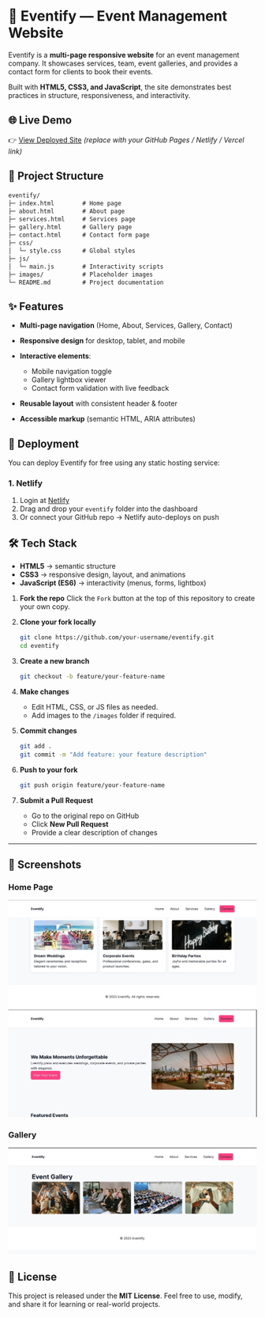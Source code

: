 # 🎉 Eventify — Event Management Website

Eventify is a **multi-page responsive website** for an event management company.
It showcases services, team, event galleries, and provides a contact form for clients to book their events.

Built with **HTML5, CSS3, and JavaScript**, the site demonstrates best practices in structure, responsiveness, and interactivity.

## 🌐 Live Demo

👉 [View Deployed Site](#) _(replace with your GitHub Pages / Netlify / Vercel link)_

## 📂 Project Structure

```
eventify/
├─ index.html        # Home page
├─ about.html        # About page
├─ services.html     # Services page
├─ gallery.html      # Gallery page
├─ contact.html      # Contact form page
├─ css/
│  └─ style.css      # Global styles
├─ js/
│  └─ main.js        # Interactivity scripts
├─ images/           # Placeholder images
└─ README.md         # Project documentation
```

## ✨ Features

- **Multi-page navigation** (Home, About, Services, Gallery, Contact)
- **Responsive design** for desktop, tablet, and mobile
- **Interactive elements**:

  - Mobile navigation toggle
  - Gallery lightbox viewer
  - Contact form validation with live feedback

- **Reusable layout** with consistent header & footer
- **Accessible markup** (semantic HTML, ARIA attributes)

## 🚀 Deployment

You can deploy Eventify for free using any static hosting service:

### 1. Netlify

1. Login at [Netlify](https://www.netlify.com/)
2. Drag and drop your `eventify` folder into the dashboard
3. Or connect your GitHub repo → Netlify auto-deploys on push

## 🛠️ Tech Stack

- **HTML5** → semantic structure
- **CSS3** → responsive design, layout, and animations
- **JavaScript (ES6)** → interactivity (menus, forms, lightbox)

1. **Fork the repo**
   Click the `Fork` button at the top of this repository to create your own copy.

2. **Clone your fork locally**

   ```bash
   git clone https://github.com/your-username/eventify.git
   cd eventify
   ```

3. **Create a new branch**

   ```bash
   git checkout -b feature/your-feature-name
   ```

4. **Make changes**

   - Edit HTML, CSS, or JS files as needed.
   - Add images to the `/images` folder if required.

5. **Commit changes**

   ```bash
   git add .
   git commit -m "Add feature: your feature description"
   ```

6. **Push to your fork**

   ```bash
   git push origin feature/your-feature-name
   ```

7. **Submit a Pull Request**

   - Go to the original repo on GitHub
   - Click **New Pull Request**
   - Provide a clear description of changes

---

## 📸 Screenshots

### Home Page

![Home screenshot](images/home.jpg)
![Home screenshot](images/hero_sshot.jpg)

### Gallery

![Gallery screenshot](images/gallery_sshot.jpg)

## 📑 License

This project is released under the **MIT License**.
Feel free to use, modify, and share it for learning or real-world projects.

